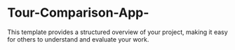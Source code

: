 # Tour-Comparison-App-
This template provides a structured overview of your project, making it easy for others to understand and evaluate your work.
